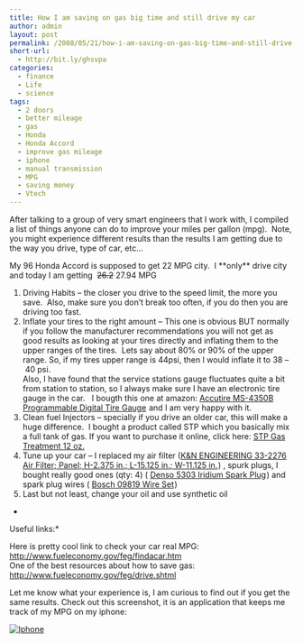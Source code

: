 ```yaml
---
title: How I am saving on gas big time and still drive my car
author: admin
layout: post
permalink: /2008/05/21/how-i-am-saving-on-gas-big-time-and-still-drive-my-car/
short-url:
  - http://bit.ly/ghsvpa
categories:
  - finance
  - Life
  - science
tags:
  - 2 doors
  - better mileage
  - gas
  - Honda
  - Honda Accord
  - improve gas mileage
  - iphone
  - manual transmission
  - MPG
  - saving money
  - Vtech
---
```

After talking to a group of very smart engineers that I work with, I compiled a list of things anyone can do to improve your miles per gallon (mpg).  Note, you might experience different results than the results I am getting due to the way you drive, type of car, etc&#8230;

My 96 Honda Accord is supposed to get 22 MPG city.  I \*\*only\*\* drive city and today I am getting  <strike>26.2</strike> 27.94 MPG

  1. Driving Habits &#8211; the closer you drive to the speed limit, the more you save.  Also, make sure you don&#8217;t break too often, if you do then you are driving too fast.
  2. Inflate your tires to the right amount &#8211; This one is obvious BUT normally if you follow the manufacturer recommendations you will not get as good results as looking at your tires directly and inflating them to the upper ranges of the tires.  Lets say about 80% or 90% of the upper range. So, if my tires upper range is 44psi, then I would inflate it to 38 &#8211; 40 psi.  
    Also, I have found that the service stations gauge fluctuates quite a bit from station to station, so I always make sure I have an electronic tire gauge in the car.   I bougth this one at amazon: [Accutire MS-4350B Programmable Digital Tire Gauge][1]<img border="0" width="1" src="http://www.assoc-amazon.com/e/ir?t=b0780-20&l=as2&o=1&a=B000B6JJUK" height="1" style="margin: 0px; border: medium none" /> and I am very happy with it.
  3. Clean fuel Injectors &#8211; specially if you drive an older car, this will make a huge difference.  I bought a product called STP which you basically mix a full tank of gas. If you want to purchase it online, click here: [STP Gas Treatment 12 oz.][2]<img border="0" width="1" src="http://www.assoc-amazon.com/e/ir?t=b0780-20&l=as2&o=1&a=B0003041Q6" height="1" style="margin: 0px; border: medium none" />
  4. Tune up your car &#8211; I replaced my air filter ([K&N ENGINEERING 33-2276 Air Filter; Panel; H-2.375 in.; L-15.125 in.; W-11.125 in.][3]<img border="0" width="1" src="http://www.assoc-amazon.com/e/ir?t=b0780-20&l=as2&o=1&a=B000LPIRMC" height="1" style="margin: 0px; border: medium none" />) , spurk plugs, I bought really good ones (qty: 4) ( [Denso 5303 Iridium Spark Plug][4]<img border="0" width="1" src="http://www.assoc-amazon.com/e/ir?t=b0780-20&l=as2&o=1&a=B000CJ048W" height="1" style="margin: 0px; border: medium none" />) and spark plug wires ( [Bosch 09819 Wire Set][5]<img border="0" width="1" src="http://www.assoc-amazon.com/e/ir?t=b0780-20&l=as2&o=1&a=B000BYD700" height="1" style="margin: 0px; border: medium none" />)
  5. Last but not least, change your oil and use synthetic oil

*  
Useful links:*

Here is pretty cool link to check your car real MPG: <http://www.fueleconomy.gov/feg/findacar.htm>  
One of the best resources about how to save gas: <http://www.fueleconomy.gov/feg/drive.shtml>

Let me know what your experience is, I am curious to find out if you get the same results. Check out this screenshot, it is an application that keeps me track of my MPG on my iphone:

[![Iphone][6]][7]

 [1]: http://www.amazon.com/gp/product/B000B6JJUK?ie=UTF8&tag=b0780-20&linkCode=as2&camp=1789&creative=9325&creativeASIN=B000B6JJUK
 [2]: http://www.amazon.com/gp/product/B0003041Q6?ie=UTF8&tag=b0780-20&linkCode=as2&camp=1789&creative=9325&creativeASIN=B0003041Q6
 [3]: http://www.amazon.com/gp/product/B000LPIRMC?ie=UTF8&tag=b0780-20&linkCode=as2&camp=1789&creative=9325&creativeASIN=B000LPIRMC
 [4]: http://www.amazon.com/gp/product/B000CJ048W?ie=UTF8&tag=b0780-20&linkCode=as2&camp=1789&creative=9325&creativeASIN=B000CJ048W
 [5]: http://www.amazon.com/gp/product/B000BYD700?ie=UTF8&tag=b0780-20&linkCode=as2&camp=1789&creative=9325&creativeASIN=B000BYD700
 [6]: http://blogs.bikecrawler.com/wp-content/uploads/2008/05/iphone-mpg.jpg
 [7]: http://blogs.bikecrawler.com/wp-content/uploads/2008/05/iphone-mpg.jpg "Iphone"